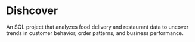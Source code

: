 # Dishcover
An SQL project that analyzes food delivery and restaurant data to uncover trends in customer behavior, order patterns, and business performance.

